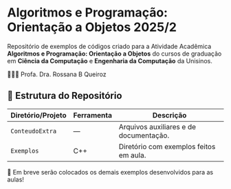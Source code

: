 # Algoritmos e Programação: Orientação a Objetos 2025/2

Repositório de exemplos de códigos criado para a Atividade Acadêmica **Algoritmos e Programação: Orientação a Objetos** do cursos de graduação em **Ciência da Computação** e **Engenharia da Computação** da Unisinos. 

👩🏻‍🏫 Profa. Dra. Rossana B Queiroz

## 📂 Estrutura do Repositório

| Diretório/Projeto    | Ferramenta       | Descrição                                                  |
|----------------------|------------------|------------------------------------------------------------|
| `ConteudoExtra`            | —                | Arquivos auxiliares e de documentação.                     |
| `Exemplos` | C++           | Diretório com exemplos feitos em aula. |

🚧 Em breve serão colocados os demais exemplos desenvolvidos para as aulas!
